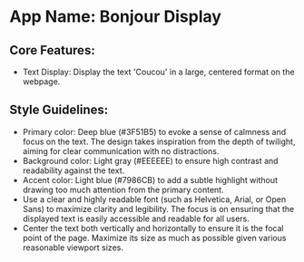 # **App Name**: Bonjour Display

## Core Features:

- Text Display: Display the text 'Coucou' in a large, centered format on the webpage.

## Style Guidelines:

- Primary color: Deep blue (#3F51B5) to evoke a sense of calmness and focus on the text. The design takes inspiration from the depth of twilight, aiming for clear communication with no distractions.
- Background color: Light gray (#EEEEEE) to ensure high contrast and readability against the text.
- Accent color: Light blue (#7986CB) to add a subtle highlight without drawing too much attention from the primary content.
- Use a clear and highly readable font (such as Helvetica, Arial, or Open Sans) to maximize clarity and legibility. The focus is on ensuring that the displayed text is easily accessible and readable for all users.
- Center the text both vertically and horizontally to ensure it is the focal point of the page. Maximize its size as much as possible given various reasonable viewport sizes.